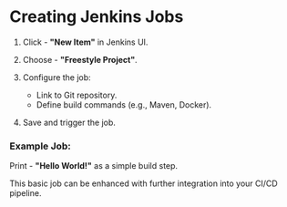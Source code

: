 # Creating Jenkins Jobs

1. Click - **"New Item"** in Jenkins UI.

2. Choose - **"Freestyle Project"**.

3. Configure the job:
   - Link to Git repository.
   - Define build commands (e.g., Maven, Docker).

4. Save and trigger the job.

### Example Job:

Print - **"Hello World!"** as a simple build step.

This basic job can be enhanced with further integration into your CI/CD pipeline.